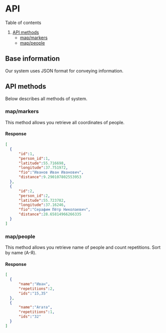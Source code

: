 # API

Table of contents

1. [API methods](#authorization-in-the-system)
    - [map/markers](#mapmarkers)    
    - [map/people](#mappeople)

## Base information
 
Our system uses JSON format for conveying information.

## API methods

Below describes all methods of system. 

### map/markers

This method allows you retrieve all coordinates of people.

#### Response

```json
[
  {
      "id":1,
      "person_id":1,
      "latitude":55.716698,
      "longitude":37.751972,
      "fio":"Иванов Иван Иванович",
      "distance":9.290107802553953
  },
  {
      "id":2,
      "person_id":2,
      "latitude":55.723782,
      "longitude":37.16246,
      "fio":"Серафим Пётр Николаевич",
      "distance":28.65814966266335
  }
]
```

### map/people

This method allows you retrieve name of people and count repetitions. Sort by name (А-Я).

#### Response

```json
[
  {
      "name":"Иван",
      "repetitions":2,
      "ids":"15,35"
  },
  {
      "name":"Агата",
      "repetitions":1,
      "ids":"32"
  }
]
```
